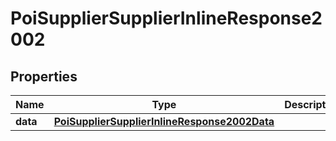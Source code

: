 # PoiSupplierSupplierInlineResponse2002

## Properties
Name | Type | Description | Notes
------------ | ------------- | ------------- | -------------
**data** | [**PoiSupplierSupplierInlineResponse2002Data**](PoiSupplierSupplierInlineResponse2002Data.md) |  | 
